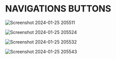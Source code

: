 # NAVIGATIONS BUTTONS
![Screenshot 2024-01-25 205511](https://github.com/Amisha0971/NAVIGATION-BUTTONS-HTML-CSS/assets/136344215/cc7a6361-58a3-4279-9c5d-7a6aa6bf0b52)
 
![Screenshot 2024-01-25 205524](https://github.com/Amisha0971/NAVIGATION-BUTTONS-HTML-CSS/assets/136344215/7e54ba00-946d-432f-b39b-654c08e7d3ae)

![Screenshot 2024-01-25 205532](https://github.com/Amisha0971/NAVIGATION-BUTTONS-HTML-CSS/assets/136344215/c2d49a27-e66e-4c57-8b77-a7f14577f6ad)

![Screenshot 2024-01-25 205543](https://github.com/Amisha0971/NAVIGATION-BUTTONS-HTML-CSS/assets/136344215/80d02da8-b651-474f-a283-a786ae9b262b)
